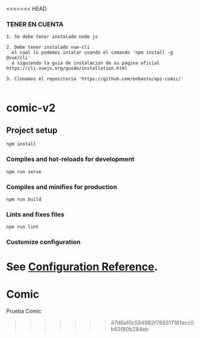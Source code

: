 <<<<<<< HEAD

### TENER EN CUENTA
```
1. Se debe tener instalado node js 

2. Debe tener instalado vue-cli
  el cual lo podemos intalar usando el comando 'npm install -g @vue/cli'
  o siguiendo la guia de instalacion de su pagina oficial https://cli.vuejs.org/guide/installation.html 
  
3. Clonamos el repositorio 'https://github.com/enbasto/api-comic/'
  
```
# comic-v2

## Project setup
```
npm install
```

### Compiles and hot-reloads for development
```
npm run serve
```

### Compiles and minifies for production
```
npm run build
```

### Lints and fixes files
```
npm run lint
```

### Customize configuration
See [Configuration Reference](https://cli.vuejs.org/config/).
=======
# Comic
Prueba Comic
>>>>>>> 47d6af0c594982f789317181ecc0b63f80b284eb
